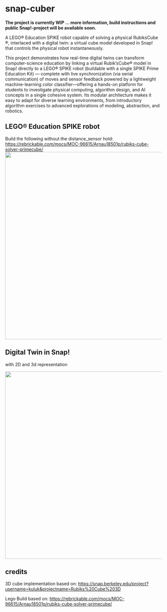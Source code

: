 # snap-cuber

**The project is currently WIP ... more information, build instructions and public Snap!-project will be available soon.**

A LEGO® Education SPIKE robot capable of solving a physical RubiksCube ®, interlaced with a digital twin: a virtual cube model developed in Snap! that controls the physical robot instantaneously.

This project demonstrates how real-time digital twins can transform computer-science education by linking a virtual Rubik’sCube® model in Snap! directly to a LEGO® SPIKE robot (buildable with a single SPIKE Prime Education Kit) — complete with live synchronization (via serial communication) of moves and sensor feedback powered by a lightweight machine-learning color classifier—offering a hands-on platform for students to investigate physical computing, algorithm design, and AI concepts in a single cohesive system. Its modular architecture makes it easy to adapt for diverse learning environments, from introductory algorithm exercises to advanced explorations of modeling, abstraction, and robotics.

## LEGO® Education SPIKE robot

Build the following without the distance_sensor hold: https://rebrickable.com/mocs/MOC-96615/Arnau18501p/rubiks-cube-solver-primecube/
<img src="https://github.com/user-attachments/assets/f6bbf992-6b04-480c-96b1-07c25f96628f" width="600"/>

## Digital Twin in Snap! 
with 2D and 3d representation 

<img src="https://github.com/user-attachments/assets/2f0016b9-4d1e-4012-885e-638cffafa54a" width="600"/>

## credits
3D cube implementation based on: https://snap.berkeley.edu/project?username=kuluk&projectname=Rubiks%20Cube%203D

Lego Build based on: https://rebrickable.com/mocs/MOC-96615/Arnau18501p/rubiks-cube-solver-primecube/
